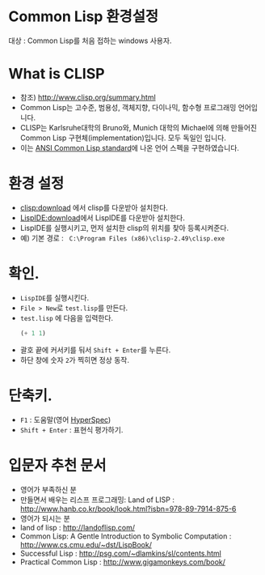  Common Lisp 환경설정
==========================

대상 : Common Lisp를 처음 접하는 windows 사용자.

# What is CLISP
- 참조) http://www.clisp.org/summary.html
- Common Lisp는 고수준, 범용성, 객체지향, 다이나믹, 함수형 프로그래밍 언어입니다.
- CLISP는 Karlsruhe대학의 Bruno와, Munich 대학의 Michael에 의해 만들어진  Common Lisp 구현체(implementation)입니다. 모두 독일인 입니다.
- 이는  [ANSI Common Lisp standard][HyperSpec]에 나온 언어 스펙을 구현하였습니다. 

# 환경 설정
- [clisp:download] 에서 clisp를 다운받아 설치한다.
- [LispIDE:download]에서 LispIDE를 다운받아 설치한다.
- LispIDE를 실행시키고, 먼저 설치한 clisp의 위치를 찾아 등록시켜준다.
 - 예) 기본 경로 : ` C:\Program Files (x86)\clisp-2.49\clisp.exe`

# 확인.
- `LispIDE`를 실행시킨다.
- `File > New`로 `test.lisp`를 만든다.
- `test.lisp` 에 다음을 입력한다.
    ```lisp
    (+ 1 1)
    ```
- 괄호 끝에 커서키를 둬서 `Shift + Enter`를 누른다.
- 하단 창에 숫자 `2`가 찍히면 정상 동작.

# 단축키.
- `F1` : 도움말(영어 [HyperSpec])
- `Shift + Enter` : 표현식 평가하기.

# 입문자 추천 문서
- 영어가 부족하신 분
 -  만들면서 배우는 리스프 프로그래밍: Land of LISP  : http://www.hanb.co.kr/book/look.html?isbn=978-89-7914-875-6
- 영어가 되시는 분
 - land of lisp : http://landoflisp.com/
 - Common Lisp: A Gentle Introduction to Symbolic Computation : http://www.cs.cmu.edu/~dst/LispBook/ 
 - Successful Lisp : http://psg.com/~dlamkins/sl/contents.html
 - Practical Common Lisp : http://www.gigamonkeys.com/book/

 [clisp]: http://clisp.sourceforge.net/
 [clisp:download]: http://sourceforge.net/projects/clisp/files/latest/download
 [HyperSpec]: http://www.lispworks.com/documentation/HyperSpec/Front/

 [LispIDE]: http://www.daansystems.com/lispide/
 
 [LispIDE:download]: http://www.daansystems.com/lispide/LispIDE.zip
